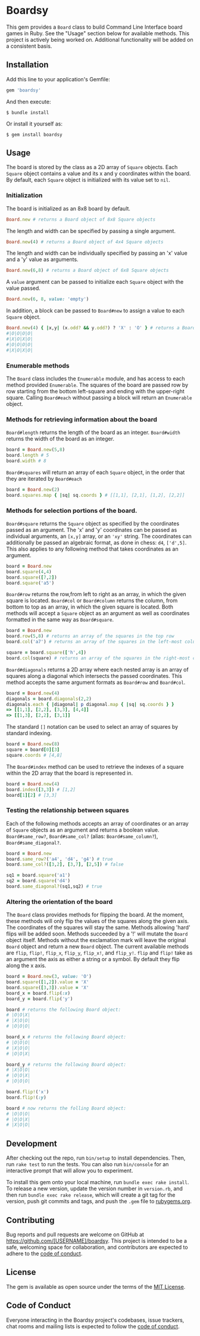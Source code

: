 # Boardsy

This gem provides a `Board` class to build Command Line Interface board games in Ruby. See the "Usage" section below for available methods.
This project is actively being worked on. Additional functionality will be added on a consistent basis.

## Installation

Add this line to your application's Gemfile:

```ruby
gem 'boardsy'
```

And then execute:

    $ bundle install

Or install it yourself as:

    $ gem install boardsy

## Usage

The board is stored by the class as a 2D array of `Square` objects.
Each `Square` object contains a value and its x and y coordinates within the board.
By default, each `Square` object is initialized with its value set to `nil`.

### Initialization

The board is initialized as an 8x8 board by default.

```ruby
Board.new # returns a Board object of 8x8 Square objects
```

The length and width can be specified by passing a single argument.

```ruby
Board.new(4) # returns a Board object of 4x4 Square objects
```

The length and width can be individually specified by passing an 'x' value and a 'y' value as arguments.

```ruby
Board.new(6,8) # returns a Board object of 6x8 Square objects
```

A `value` argument can be passed to initialize each `Square` object with the value passed.

```ruby
Board.new(6, 8, value: 'empty')
```

In addition, a block can be passed to `Board#new` to assign a value to each `Square` object.

```ruby
Board.new(4) { |x,y| (x.odd? && y.odd?) ? 'X' : 'O' } # returns a Board object laid out as the following:
#|O|O|O|O|
#|X|O|X|O|
#|O|O|O|O|
#|X|O|X|O|
```

### Enumerable methods

The `Board` class includes the `Enumerable` module, and has access to each method provided `Enumerable`.
The squares of the board are passed row by row starting from the bottom left-square and ending with the upper-right square.
Calling `Board#each` without passing a block will return an `Enumerable` object.

### Methods for retrieving information about the board

`Board#length` returns the length of the board as an integer.
`Board#width` returns the width of the board as an integer.

```ruby
board = Board.new(5,8)
board.length # 5
board.width # 8
```

`Board#squares` will return an array of each `Square` object, in the order that they are iterated by `Board#each`

```ruby
board = Board.new(2)
board.squares.map { |sq| sq.coords } # [[1,1], [2,1], [1,2], [2,2]]
```

### Methods for selection portions of the board.

`Board#square` returns the `Square` object as specified by the coordinates passed as an argument.
The 'x' and 'y' coordinates can be passed as individual arguments, an `[x,y]` array, or an `'xy'` string.
The coordinates can additionally be passed an algebraic format, as done in chess: `d4`, `['d',5]`.
This also applies to any following method that takes coordinates as an argument.

```ruby
board = Board.new
board.square(4,4)
board.square([7,2])
board.square('a5')
```

`Board#row` returns the row,from left to right as an array, in which the given square is located.
`Board#col` or `Board#column` returns the column, from bottom to top as an array, in which the given square is located.
Both methods will accept a `Square` object as an argument as well as coordinates formatted in the same way as `Board#square`.

```ruby
board = Board.new
board.row(5,8) # returns an array of the squares in the top row
board.col('a7') # returns an array of the squares in the left-most column

square = board.square(['h',4])
board.col(square) # returns an array of the squares in the right-most column
```

`Board#diagonals` returns a 2D array where each nested array is an array of squares along a diagonal which intersects the passed coordinates.
This method accepts the same argument formats as `Board#row` and `Board#col`.

```ruby
board = Board.new(4)
diagonals = board.diagonals(2,2)
diagonals.each { |diagonal| p diagonal.map { |sq| sq.coords } }
=> [[1,1], [2,2], [3,3], [4,4]]
=> [[1,3], [2,2], [3,1]]
```

The standard `[]` notation can be used to select an array of squares by standard indexing.

```ruby
board = Board.new(8)
square = board[0][3]
square.coords # [4,8]
```

The `Board#index` method can be used to retrieve the indexes of a square within the 2D array that the board is represented in.

```ruby
board = Board.new(4)
board.index([3,3]) # [1,2]
board[1][2] # [3,3]
```

### Testing the relationship between squares

Each of the following methods accepts an array of coordinates or an array of `Square` objects as an argument and returns a boolean value.
`Board#same_row?`, `Board#same_col?` (alias: `Board#same_column?`), `Board#same_diagonal?`.

```ruby
board = Board.new
board.same_row?('a4', 'd4', 'g4') # true
board.same_col?([3,2], [3,7], [2,5]) # false

sq1 = board.square('a1')
sq2 = board.square('d4')
board.same_diagonal?(sq1,sq2) # true
```

### Altering the orientation of the board

The `Board` class provides methods for flipping the board.
At the moment, these methods will only flip the values of the squares along the given axis. The coordinates of the squares will stay the same. Methods allowing 'hard' flips will be added soon.
Methods succeeded by a '!' will mutate the `Board` object itself. Methods without the exclamation mark will leave the original `Board` object and return a new `Board` object.
The current available methods are `flip`, `flip!`, `flip_x`, `flip_y`, `flip_x!`, and `flip_y!`.
`flip` and `flip!` take as an argument the axis as either a string or a symbol. By default they flip along the x axis.

```ruby
board = Board.new(3, value: 'O')
board.square([1,2]).value = 'X'
board.square([3,3]).value = 'X'
board_x = board.flip(:x)
board_y = board.flip('y')

board # returns the following Board object:
# |O|O|X|
# |X|O|O|
# |O|O|O|

board_x # returns the following Board object:
# |O|O|O|
# |X|O|O|
# |O|O|X|

board_y # returns the following Board object:
# |X|O|O|
# |O|O|X|
# |O|O|O|

board.flip!('x')
board.flip!(:y)

board # now returns the folling Board object:
# |O|O|O|
# |O|O|X|
# |X|O|O|
```

## Development

After checking out the repo, run `bin/setup` to install dependencies. Then, run `rake test` to run the tests. You can also run `bin/console` for an interactive prompt that will allow you to experiment.

To install this gem onto your local machine, run `bundle exec rake install`. To release a new version, update the version number in `version.rb`, and then run `bundle exec rake release`, which will create a git tag for the version, push git commits and tags, and push the `.gem` file to [rubygems.org](https://rubygems.org).

## Contributing

Bug reports and pull requests are welcome on GitHub at https://github.com/[USERNAME]/boardsy. This project is intended to be a safe, welcoming space for collaboration, and contributors are expected to adhere to the [code of conduct](https://github.com/[USERNAME]/boardsy/blob/master/CODE_OF_CONDUCT.md).


## License

The gem is available as open source under the terms of the [MIT License](https://opensource.org/licenses/MIT).

## Code of Conduct

Everyone interacting in the Boardsy project's codebases, issue trackers, chat rooms and mailing lists is expected to follow the [code of conduct](https://github.com/[USERNAME]/boardsy/blob/master/CODE_OF_CONDUCT.md).

